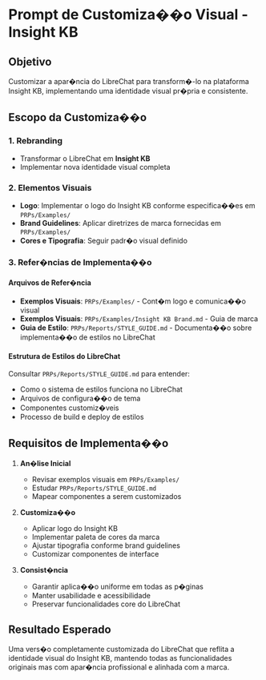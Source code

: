 # Prompt de Customiza��o Visual - Insight KB

## Objetivo
Customizar a apar�ncia do LibreChat para transform�-lo na plataforma Insight KB, implementando uma identidade visual pr�pria e consistente.

## Escopo da Customiza��o

### 1. Rebranding
- Transformar o LibreChat em **Insight KB**
- Implementar nova identidade visual completa

### 2. Elementos Visuais
- **Logo**: Implementar o logo do Insight KB conforme especifica��es em `PRPs/Examples/`
- **Brand Guidelines**: Aplicar diretrizes de marca fornecidas em `PRPs/Examples/`
- **Cores e Tipografia**: Seguir padr�o visual definido

### 3. Refer�ncias de Implementa��o

#### Arquivos de Refer�ncia
- **Exemplos Visuais**: `PRPs/Examples/` - Cont�m logo e comunica��o visual
- **Exemplos Visuais**: `PRPs/Examples/Insight KB Brand.md` - Guia de marca
- **Guia de Estilo**: `PRPs/Reports/STYLE_GUIDE.md` - Documenta��o sobre implementa��o de estilos no LibreChat

#### Estrutura de Estilos do LibreChat
Consultar `PRPs/Reports/STYLE_GUIDE.md` para entender:
- Como o sistema de estilos funciona no LibreChat
- Arquivos de configura��o de tema
- Componentes customiz�veis
- Processo de build e deploy de estilos

## Requisitos de Implementa��o

1. **An�lise Inicial**
   - Revisar exemplos visuais em `PRPs/Examples/`
   - Estudar `PRPs/Reports/STYLE_GUIDE.md`
   - Mapear componentes a serem customizados

2. **Customiza��o**
   - Aplicar logo do Insight KB
   - Implementar paleta de cores da marca
   - Ajustar tipografia conforme brand guidelines
   - Customizar componentes de interface

3. **Consist�ncia**
   - Garantir aplica��o uniforme em todas as p�ginas
   - Manter usabilidade e acessibilidade
   - Preservar funcionalidades core do LibreChat

## Resultado Esperado
Uma vers�o completamente customizada do LibreChat que reflita a identidade visual do Insight KB, mantendo todas as funcionalidades originais mas com apar�ncia profissional e alinhada com a marca.
